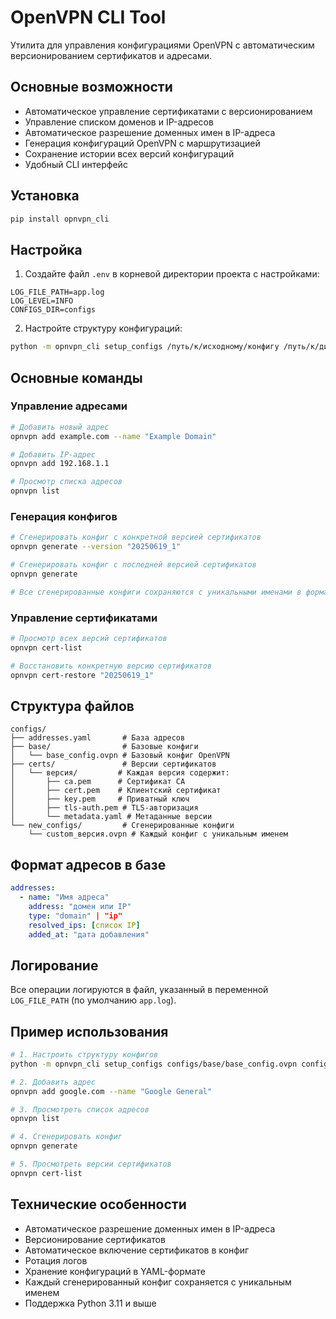 # OpenVPN CLI Tool

Утилита для управления конфигурациями OpenVPN с автоматическим версионированием сертификатов и адресами.

## Основные возможности

- Автоматическое управление сертификатами с версионированием
- Управление списком доменов и IP-адресов
- Автоматическое разрешение доменных имен в IP-адреса
- Генерация конфигураций OpenVPN с маршрутизацией
- Сохранение истории всех версий конфигураций
- Удобный CLI интерфейс

## Установка

```bash
pip install opnvpn_cli
```

## Настройка

1. Создайте файл `.env` в корневой директории проекта с настройками:
```env
LOG_FILE_PATH=app.log
LOG_LEVEL=INFO
CONFIGS_DIR=configs
```

2. Настройте структуру конфигураций:
```bash
python -m opnvpn_cli setup_configs /путь/к/исходному/конфигу /путь/к/директории/конфигов
```

## Основные команды

### Управление адресами

```bash
# Добавить новый адрес
opnvpn add example.com --name "Example Domain"

# Добавить IP-адрес
opnvpn add 192.168.1.1

# Просмотр списка адресов
opnvpn list
```

### Генерация конфигов

```bash
# Сгенерировать конфиг с конкретной версией сертификатов
opnvpn generate --version "20250619_1"

# Сгенерировать конфиг с последней версией сертификатов
opnvpn generate

# Все сгенерированные конфиги сохраняются с уникальными именами в формате custom_версия.ovpn
```

### Управление сертификатами

```bash
# Просмотр всех версий сертификатов
opnvpn cert-list

# Восстановить конкретную версию сертификатов
opnvpn cert-restore "20250619_1"
```

## Структура файлов

```
configs/
├── addresses.yaml       # База адресов
├── base/                # Базовые конфиги
│   └── base_config.ovpn # Базовый конфиг OpenVPN
├── certs/               # Версии сертификатов
│   └── версия/         # Каждая версия содержит:
│       ├── ca.pem      # Сертификат CA
│       ├── cert.pem    # Клиентский сертификат
│       ├── key.pem     # Приватный ключ
│       ├── tls-auth.pem # TLS-авторизация
│       └── metadata.yaml # Метаданные версии
└── new_configs/         # Сгенерированные конфиги
    └── custom_версия.ovpn # Каждый конфиг с уникальным именем
```

## Формат адресов в базе

```yaml
addresses:
  - name: "Имя адреса"
    address: "домен или IP"
    type: "domain" | "ip"
    resolved_ips: [список IP]
    added_at: "дата добавления"
```

## Логирование

Все операции логируются в файл, указанный в переменной `LOG_FILE_PATH` (по умолчанию `app.log`).

## Пример использования

```bash
# 1. Настроить структуру конфигов
python -m opnvpn_cli setup_configs configs/base/base_config.ovpn configs

# 2. Добавить адрес
opnvpn add google.com --name "Google General"

# 3. Просмотреть список адресов
opnvpn list

# 4. Сгенерировать конфиг
opnvpn generate

# 5. Просмотреть версии сертификатов
opnvpn cert-list
```

## Технические особенности

- Автоматическое разрешение доменных имен в IP-адреса
- Версионирование сертификатов
- Автоматическое включение сертификатов в конфиг
- Ротация логов
- Хранение конфигураций в YAML-формате
- Каждый сгенерированный конфиг сохраняется с уникальным именем
- Поддержка Python 3.11 и выше